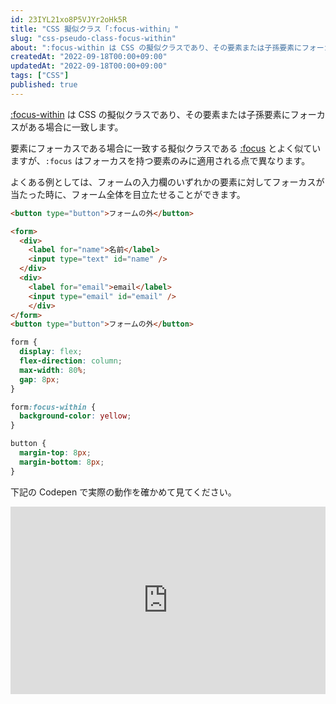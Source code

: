 ```yaml
---
id: 23IYL21xo8P5VJYr2oHk5R
title: "CSS 擬似クラス「:focus-within」"
slug: "css-pseudo-class-focus-within"
about: ":focus-within は CSS の擬似クラスであり、その要素または子孫要素にフォーカスがある場合に一致します。"
createdAt: "2022-09-18T00:00+09:00"
updatedAt: "2022-09-18T00:00+09:00"
tags: ["CSS"]
published: true
---
```

[:focus-within](https://developer.mozilla.org/ja/docs/Web/CSS/:focus-within) は CSS の擬似クラスであり、その要素または子孫要素にフォーカスがある場合に一致します。

要素にフォーカスである場合に一致する擬似クラスである [:focus](https://developer.mozilla.org/ja/docs/Web/CSS/:focus) とよく似ていますが、`:focus` はフォーカスを持つ要素のみに適用される点で異なります。

よくある例としては、フォームの入力欄のいずれかの要素に対してフォーカスが当たった時に、フォーム全体を目立たせることができます。

```html
<button type="button">フォームの外</button>

<form>
  <div>
    <label for="name">名前</label>
    <input type="text" id="name" />
  </div>
  <div>
    <label for="email">email</label>
    <input type="email" id="email" />
    </div>
</form>
<button type="button">フォームの外</button>
```

```css
form {
  display: flex;
  flex-direction: column;
  max-width: 80%;
  gap: 8px;
}

form:focus-within {
  background-color: yellow;
}

button {
  margin-top: 8px;
  margin-bottom: 8px;
}
```

下記の Codepen で実際の動作を確かめて見てください。

<iframe height="300" style="width: 100%;" scrolling="no" title="Untitled" src="https://codepen.io/azukiazusa1/embed/bGwNMVq?default-tab=html%2Cresult" frameborder="no" loading="lazy" allowtransparency="true" allowfullscreen="true">
  See the Pen <a href="https://codepen.io/azukiazusa1/pen/bGwNMVq">
  Untitled</a> by azukiazusa1 (<a href="https://codepen.io/azukiazusa1">@azukiazusa1</a>)
  on <a href="https://codepen.io">CodePen</a>.
</iframe>

